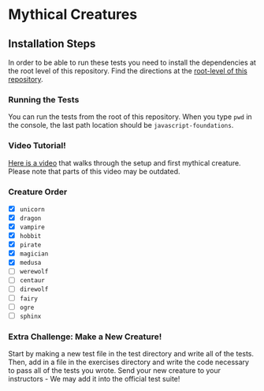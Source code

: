 # Mythical Creatures

## Installation Steps

In order to be able to run these tests you need to install the dependencies at the root level of this repository. Find the directions at the [root-level of this repository](https://github.com/turingschool-examples/javascript-foundations).

### Running the Tests

You can run the tests from the root of this repository. When you type `pwd` in the console, the last path location should be `javascript-foundations`.


### Video Tutorial!

[Here is a video](https://youtu.be/wfrwMYn2BCg) that walks through the setup and first mythical creature. Please note that parts of this video may be outdated.

### Creature Order

- [x] `unicorn`
- [x] `dragon`
- [x] `vampire`
- [x] `hobbit`
- [x] `pirate`
- [x] `magician`
- [x] `medusa`
- [ ] `werewolf`
- [ ] `centaur`
- [ ] `direwolf`
- [ ] `fairy`
- [ ] `ogre`
- [ ] `sphinx`

### Extra Challenge: Make a New Creature!

Start by making a new test file in the test directory and write all of the tests. Then, add in a file in the exercises directory and write the code necessary to pass all of the tests you wrote. Send your new creature to your instructors - We may add it into the official test suite!

